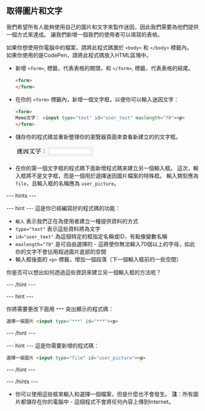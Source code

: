 ## 取得圖片和文字

我們希望所有人能夠使用自己的圖片和文字來製作迷因，因此我們需要為他們提供一個方式來達成。 讓我們新增一個我們的使用者可以填寫的表格。

如果你想使用你電腦中的檔案，請將此程式碼置於 `<body>` 和 `</body>` 標籤內。 如果你使用的是CodePen，請將此程式碼放入HTML區塊中。

- 新增 `<form>`, 標籤，代表表格的開頭，和 `</form>`, 標籤，代表表格的結尾。

    ```html
    <form>
    </form>
    ```

- 在你的 `<form>` 標籤內，新增一個文字框，以便你可以輸入迷因文字：

  ```html
  <form>
  Meme文字： <input type="text" id="user_text" maxlength="70"><p>
  </form>
  ```

- 儲存你的程式碼並重新整理你的瀏覽器頁面來查看新建立的的文字框。

    ![第一個文字框](images/first-box.png)

- 在你的第一個文字框的程式碼下面新增程式碼來建立另一個輸入框。 這次，輸入框將不是文字框，而是一個用於選擇迷因圖片檔案的特殊框。 輸入類型應為 `file`，且輸入框的名稱應為 `user_picture`。

--- hints ---

--- hint --- 這是你已經編寫好的程式碼的功能：

  * `輸入` 表示我們正在為使用者建立一種提供資料的方式
  * `type="text"` 表示這些資料將為文字
  * `id="user_text"` 為這個特定的框指定名稱或ID，有點像變數名稱
  * `maxlength="70"` 是可自由選擇的 - 這將使你無法輸入70個以上的字母，如此你的文字不會佔用超過圖片底部的空間
  * 輸入框後面的 `<p>` 標籤，增加一個段落（下一個輸入框前的一些空間）

你是否可以想出如何透過這些資訊來建立另一個輸入框的方法呢？

--- /hint ---

--- hint ---

你將需要更改下面用 `***` 突出顯示的程式碼：

```html
選擇一張圖片 <input type="***" id="***"><p>
```

--- /hint ---

--- hint --- 這是你需要新增的程式碼：

```html
選擇一張圖片 <input type="file" id="user_picture"><p>
```
--- /hint ---

--- /hints ---

- 你可以使用這些框來輸入和選擇一個檔案，但是什麼也不會發生。 **注**：所有圖片都儲存在你的電腦中 - 這個程式不會將任何內容上傳到Internet。
